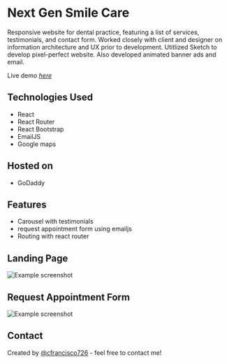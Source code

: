 # Next Gen Smile Care

Responsive website for dental practice, featuring a list of services, testimonials, and contact form. Worked closely with client and designer on information architecture and UX prior to development. Utitlized Sketch to develop pixel-perfect website. Also developed animated banner ads and email.

Live demo [_here_](http://nextgensmilecare.com/)

## Technologies Used

- React
- React Router
- React Bootstrap
- EmailJS
- Google maps

## Hosted on

- GoDaddy

## Features

- Carousel with testimonials
- request appointment form using emailjs
- Routing with react router

## Landing Page

![Example screenshot](./src/images/landing_page.png)

## Request Appointment Form

![Example screenshot](./src/images/appointment_form.png)

## Contact

Created by [@cfrancisco726](http://www.carlofrancisco.com) - feel free to contact me!
